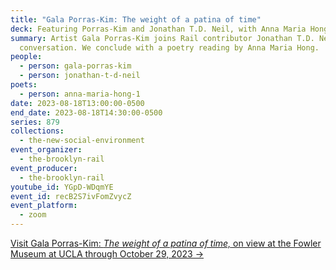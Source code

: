 ```yaml
---
title: "Gala Porras-Kim: The weight of a patina of time"
deck: Featuring Porras-Kim and Jonathan T.D. Neil, with Anna Maria Hong
summary: Artist Gala Porras-Kim joins Rail contributor Jonathan T.D. Neil for a
  conversation. We conclude with a poetry reading by Anna Maria Hong.
people:
  - person: gala-porras-kim
  - person: jonathan-t-d-neil
poets:
  - person: anna-maria-hong-1
date: 2023-08-18T13:00:00-0500
end_date: 2023-08-18T14:30:00-0500
series: 879
collections:
  - the-new-social-environment
event_organizer:
  - the-brooklyn-rail
event_producer:
  - the-brooklyn-rail
youtube_id: YGpD-WDqmYE
event_id: recB2S7ivFomZvycZ
event_platform:
  - zoom
---
```

[V﻿isit Gala Porras-Kim: *The weight of a patina of time,* on view at the Fowler Museum at UCLA through October 29, 2023 →](https://fowler.ucla.edu/exhibitions/gala-porras-kim/)